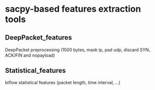 # sacpy-based features extraction tools

## DeepPacket_features

DeepPacket preprocessing (1500 bytes, mask ip, pad udp, discard SYN、ACK/FIN and nopayload)

## Statistical_features

biflow statistical features (packet length, time interval, ...)
